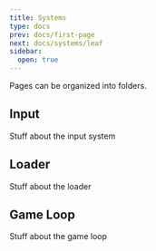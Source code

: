 ```yaml
---
title: Systems
type: docs
prev: docs/first-page
next: docs/systems/leaf
sidebar:
  open: true
---
```


Pages can be organized into folders.

## Input
Stuff about the input system

## Loader
Stuff about the loader

## Game Loop
Stuff about the game loop
